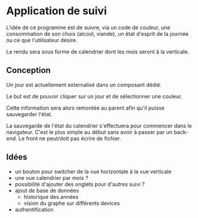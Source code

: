 # Application de suivi

L'idée de ce programme est de suivre, via un code de couleur, une consommation de son choix (alcool, viande), un état d'esprit de la journée ou ce que l'utilisateur désire.

Le rendu sera sous forme de calendrier dont les mois seront à la verticale.

## Conception

Un jour est actuellement externalisé dans un composant dédié.

Le but est de pouvoir cliquer sur un jour et de sélectionner une couleur.

Cette information sera alors remontée au parent afin qu'il puisse sauvegarder l'état.

La sauvegarde de l'état du calendrier s'effectuera pour commencer dans le navigateur.
C'est le plus simple au début sans avoir à passer par un back-end.
Le front ne peut/doit pas écrire de fichier.


## Idées

- un bouton pour switcher de la vue horizontale à la vue verticale
- une vue calendrier par mois ?
- possibilité d'ajouter des onglets pour d'autres suivi ?
- ajout de base de données
  - historique des années
  - vision du graphe sur différents devices
- authentification
